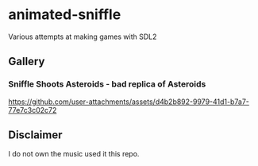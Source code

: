 # animated-sniffle
Various attempts at making games with SDL2



## Gallery

### Sniffle Shoots Asteroids - bad replica of Asteroids


https://github.com/user-attachments/assets/d4b2b892-9979-41d1-b7a7-77e7c3c02c72

## Disclaimer 
I do not own the music used it this repo.
